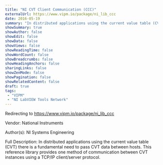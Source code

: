 ```yaml
---
title: "NI CVT Client Communication (CCC)"
externalUrl: https://www.vipm.io/package/ni_lib_ccc
date: 2016-05-19
summary: "In distributed applications using the current value table (CVT) there is a fundamental need to pass CVT data between hosts."
showSummary: true
showAuthor: false
showEdit: false
showData: false
showViews: false
showReadingTime: false
showWordCount: false
showBreadcrumbs: false
showHeadingAnchors: false
sharingLinks: false
showZenMode: false
showPagination: false
showRelatedContent: false
draft: true
tags:
 - "VIPM"
 - "NI LabVIEW Tools Network"
---
```


Redirecting to https://www.vipm.io/package/ni_lib_ccc

Vendor: National Instruments

Author(s): NI Systems Engineering
 
Full Description:
In distributed applications using the current value table (CVT) there is a fundamental need to pass CVT data between hosts. This reference library provides one method of communication between CVT instances using a TCP/IP client/server protocol.